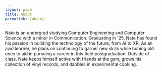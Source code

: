 ```yaml
---
layout: page
title: About
permalink: /about/
---
```


Nate is an undergrad studying Computer Engineering and Computer Science with a minor in Communication. Graduating in '25, Nate has found his passion in building the technology of the future, from AI to XR. As an avid learner, he plans on continuing to garner new skills while honing old ones to aid in pursuing a career in this field postgraduation. Outside of class, Nate keeps himself active with friends at the gym, grows his collection of vinyl records, and dabbles in experimental cooking.
